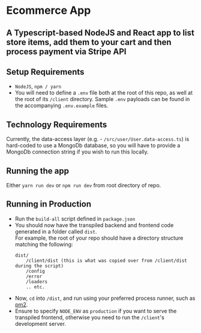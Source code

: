# Ecommerce App

## A Typescript-based NodeJS and React app to list store items, add them to your cart and then process payment via Stripe API

## Setup Requirements

- `NodeJS`, `npm / yarn`
- You will need to define a `.env` file both at the root of this repo, as well at the root of its `/client` directory. Sample `.env` payloads can be found in the accompanying `.env.example` files.

## Technology Requirements

Currently, the data-access layer (e.g. - `/src/user/User.data-access.ts`) is hard-coded to use a MongoDb database, so you will have to provide a MongoDb connection string if you wish to run this locally.

## Running the app

Either `yarn run dev` or `npm run dev` from root directory of repo.

## Running in Production

- Run the `build-all` script defined in `package.json`
- You should now have the transpiled backend and frontend code generated in a folder called `dist`.  
  For example, the root of your repo should have a directory structure matching the following:
  ```
  dist/
      /client/dist (this is what was copied over from /client/dist during the script)
      /config
      /error
      /loaders
      .. etc.
  ```
- Now, `cd` into `/dist`, and run using your preferred process runner, such as [pm2](https://pm2.keymetrics.io/).
- Ensure to specify `NODE_ENV` as `production` if you want to serve the transpiled frontend, otherwise you need to run the `/client`'s development server.
